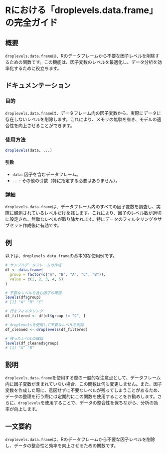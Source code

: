 <!--
Meta Description: # Rにおける「droplevels.data.frame」の完全ガイド ## 概要 `droplevels.data.frame`は、Rのデータフレームから不要な因子レベルを削除するための関数です。この機能は、因子変数のレベルを最適化し、データ分析を効率化するために役立ちます。 ## ドキュメンテ...
Meta Keywords: droplevels, data, frame, group, これにより
-->

# Rにおける「droplevels.data.frame」の完全ガイド

## 概要
`droplevels.data.frame`は、Rのデータフレームから不要な因子レベルを削除するための関数です。この機能は、因子変数のレベルを最適化し、データ分析を効率化するために役立ちます。

## ドキュメンテーション
### 目的
`droplevels.data.frame`は、データフレーム内の因子変数から、実際にデータに存在しないレベルを削除します。これにより、メモリの無駄を省き、モデルの適合性を向上させることができます。

### 使用方法
```R
droplevels(data, ...)
```

#### 引数
- `data`: 因子を含むデータフレーム。
- `...`: その他の引数（特に指定する必要はありません）。

### 詳細
`droplevels.data.frame`は、データフレーム内のすべての因子変数を調査し、実際に観測されているレベルだけを残します。これにより、因子のレベル数が適切に設定され、無駄なレベルが取り除かれます。特にデータのフィルタリングやサブセット作成後に有効です。

## 例
以下は、`droplevels.data.frame`の基本的な使用例です。

```R
# サンプルデータフレームの作成
df <- data.frame(
  group = factor(c("A", "B", "A", "C", "B")),
  value = c(1, 2, 3, 4, 5)
)

# 不要なレベルを含む因子の確認
levels(df$group)
# [1] "A" "B" "C"

# 行をフィルタリング
df_filtered <- df[df$group != "C", ]

# droplevelsを使用して不要なレベルを削除
df_cleaned <- droplevels(df_filtered)

# 残ったレベルの確認
levels(df_cleaned$group)
# [1] "A" "B"
```

## 説明
`droplevels.data.frame`を使用する際の一般的な注意点として、データフレーム内に因子変数が含まれていない場合、この関数は何も変更しません。また、因子変数を作成した際に、意図せずに不要なレベルが残ってしまうことがあるため、データの整理を行う際には定期的にこの関数を使用することをお勧めします。さらに、`droplevels`を使用することで、データの整合性を保ちながら、分析の効率が向上します。

## 一文要約
`droplevels.data.frame`は、Rのデータフレームから不要な因子レベルを削除し、データの整合性と効率を向上させるための関数です。